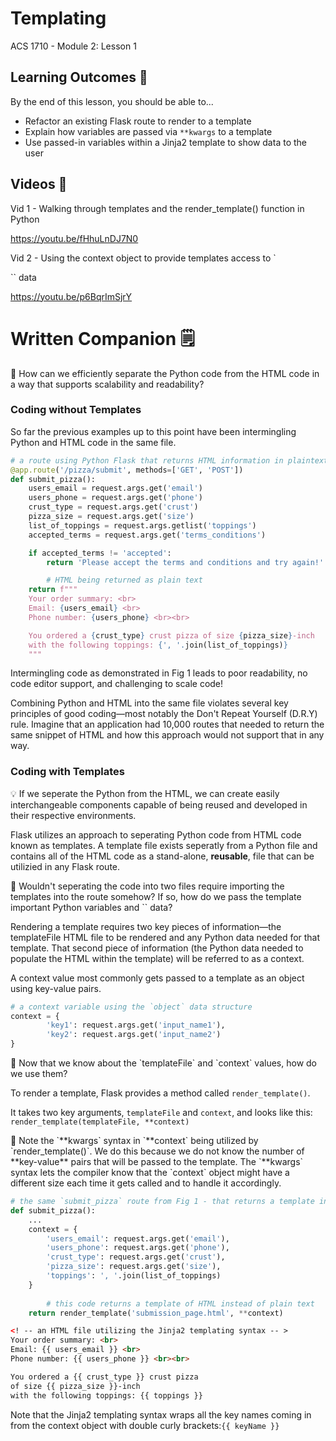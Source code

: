 # Templating

ACS 1710 - Module 2: Lesson 1

## Learning Outcomes 💫

By the end of this lesson, you should be able to...

- Refactor an existing Flask route to render to a template
- Explain how variables are passed via `**kwargs` to a template
- Use passed-in variables within a Jinja2 template to show data to the user

## Videos 🎥

Vid 1 - Walking through templates and the render_template() function in Python

https://youtu.be/fHhuLnDJ7N0

Vid 2 - Using the context object to provide templates access to `<form>`` data

https://youtu.be/p6BqrImSjrY

<!-- # Exercises 💪

Complete the challenges in [this repl.it](https://repl.it/team/WebArchitecture/Module-201JinjaRefactor) and submit your work. -->

# Written Companion 🗒

<aside>
🤔 How can we efficiently separate the Python code from the HTML code in a way that supports scalability and readability?

</aside>

### Coding without Templates

So far the previous examples up to this point have been intermingling Python and HTML code in the same file.

```python
# a route using Python Flask that returns HTML information in plaintext form
@app.route('/pizza/submit', methods=['GET', 'POST'])
def submit_pizza():
    users_email = request.args.get('email')
    users_phone = request.args.get('phone')
    crust_type = request.args.get('crust')
    pizza_size = request.args.get('size')
    list_of_toppings = request.args.getlist('toppings')
    accepted_terms = request.args.get('terms_conditions')

    if accepted_terms != 'accepted':
        return 'Please accept the terms and conditions and try again!'

		# HTML being returned as plain text
    return f"""
    Your order summary: <br>
    Email: {users_email} <br>
    Phone number: {users_phone} <br><br>

    You ordered a {crust_type} crust pizza of size {pizza_size}-inch
    with the following toppings: {', '.join(list_of_toppings)}
    """
```

Intermingling code as demonstrated in Fig 1 leads to poor readability, no code editor support, and challenging to scale code!

Combining Python and HTML into the same file violates several key principles of good coding—most notably the Don't Repeat Yourself (D.R.Y) rule. Imagine that an application had 10,000 routes that needed to return the same snippet of HTML and how this approach would not support that in any way.

### Coding with Templates

<aside>
💡 If we seperate the Python from the HTML, we can create easily interchangeable components capable of being reused and developed in their respective environments.

</aside>

Flask utilizes an approach to seperating Python code from HTML code known as templates. A template file exists seperatly from a Python file and contains all of the HTML code as a stand-alone, **reusable**, file that can be utilizied in any Flask route.

<aside>
🤔 Wouldn't seperating the code into two files require importing the templates into the route somehow? If so, how do we pass the template important Python variables and `<form>` data?

</aside>

Rendering a template requires two key pieces of information—the templateFile HTML file to be rendered and any Python data needed for that template. That second piece of information (the Python data needed to populate the HTML within the template) will be referred to as a context.

A context value most commonly gets passed to a template as an object using key-value pairs. 

```python
# a context variable using the `object` data structure
context = {
		'key1': request.args.get('input_name1'),
		'key2': request.args.get('input_name2')
}
```

<aside>
🤔 Now that we know about the `templateFile` and `context` values, how do we use them?

</aside>

To render a template, Flask provides a method called `render_template()`.

It takes two key arguments, `templateFile` and `context`, and looks like this: `render_template(templateFile, **context)`

<aside>
🚨 Note the `**kwargs` syntax in `**context` being utilized by `render_template()`. We do this because we do not know the number of **key-value** pairs that will be passed to the template. The `**kwargs` syntax lets the compiler know that the `context` object might have a different size each time it gets called and to handle it accordingly.

</aside>

```python
# the same `submit_pizza` route from Fig 1 - that returns a template instead of raw HTML
def submit_pizza():
    ...
    context = {
        'users_email': request.args.get('email'),
        'users_phone': request.args.get('phone'),
        'crust_type': request.args.get('crust'),
        'pizza_size': request.args.get('size'),
        'toppings': ', '.join(list_of_toppings)
    }
		
		# this code returns a template of HTML instead of plain text
    return render_template('submission_page.html', **context)
```

```html
<! -- an HTML file utilizing the Jinja2 templating syntax -- >
Your order summary: <br>
Email: {{ users_email }} <br>
Phone number: {{ users_phone }} <br><br>

You ordered a {{ crust_type }} crust pizza 
of size {{ pizza_size }}-inch
with the following toppings: {{ toppings }}
```

Note that the Jinja2 templating syntax wraps all the key names coming in from the context object with double curly brackets:`{{ keyName }}`

